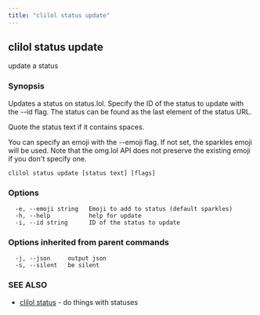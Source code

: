 ```yaml
---
title: "clilol status update"
---
```

## clilol status update

update a status

### Synopsis

Updates a status on status.lol.
Specify the ID of the status to update with the --id flag. The
status can be found as the last element of the status URL.

Quote the status text if it contains spaces.

You can specify an emoji with the --emoji flag. If not set, the
sparkles emoji will be used. Note that the omg.lol API does not
preserve the existing emoji if you don't specify one.

```
clilol status update [status text] [flags]
```

### Options

```
  -e, --emoji string   Emoji to add to status (default sparkles)
  -h, --help           help for update
  -i, --id string      ID of the status to update
```

### Options inherited from parent commands

```
  -j, --json     output json
  -s, --silent   be silent
```

### SEE ALSO

* [clilol status](clilol_status.md)	 - do things with statuses

